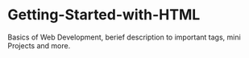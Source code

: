 # Getting-Started-with-HTML
Basics of Web Development, berief description to important tags, mini Projects and more.
